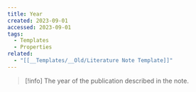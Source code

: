 ```yaml
---
title: Year
created: 2023-09-01
accessed: 2023-09-01
tags:
  - Templates
  - Properties
related:
  - "[[__Templates/__Old/Literature Note Template]]"
---
```

>[!info]
>The year of the publication described in the note.